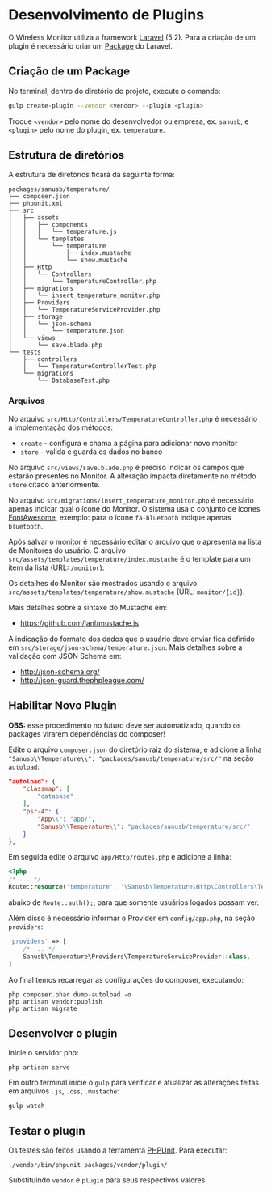 # Desenvolvimento de Plugins

O Wireless Monitor utiliza a framework [Laravel](https://laravel.com/) (5.2).
Para a criação de um plugin é necessário criar um
[Package](https://laravel.com/docs/5.2/packages) do Laravel.

## Criação de um Package

No terminal, dentro do diretório do projeto, execute o comando:

~~~bash
gulp create-plugin --vendor <vendor> --plugin <plugin>
~~~

Troque `<vendor>` pelo nome do desenvolvedor ou empresa, ex. `sanusb`,
e `<plugin>` pelo nome do plugin, ex. `temperature`.

## Estrutura de diretórios

A estrutura de diretórios ficará da seguinte forma:

~~~
packages/sanusb/temperature/
├── composer.json
├── phpunit.xml
├── src
│   ├── assets
│   │   ├── components
│   │   │   └── temperature.js
│   │   └── templates
│   │       └── temperature
│   │           ├── index.mustache
│   │           └── show.mustache
│   ├── Http
│   │   └── Controllers
│   │       └── TemperatureController.php
│   ├── migrations
│   │   └── insert_temperature_monitor.php
│   ├── Providers
│   │   └── TemperatureServiceProvider.php
│   ├── storage
│   │   └── json-schema
│   │       └── temperature.json
│   └── views
│       └── save.blade.php
└── tests
    ├── controllers
    │   └── TemperatureControllerTest.php
    └── migrations
        └── DatabaseTest.php
~~~

### Arquivos

No arquivo `src/Http/Controllers/TemperatureController.php` é necessário
a implementação dos métodos:

* `create` - configura e chama a página para adicionar novo monitor
* `store` - valida e guarda os dados no banco

No arquivo `src/views/save.blade.php` é preciso indicar os campos
que estarão presentes no Monitor. A alteração impacta diretamente
no método `store` citado anteriormente.

No arquivo `src/migrations/insert_temperature_monitor.php` é necessário
apenas indicar qual o ícone do Monitor. O sistema usa o conjunto de ícones
[FontAwesome](http://fontawesome.io/), exemplo: para o ícone `fa-bluetooth`
indique apenas `bluetooth`.

Após salvar o monitor é necessário editar o arquivo que o apresenta na lista
de Monitores do usuário. O arquivo `src/assets/templates/temperature/index.mustache`
é o template para um item da lista (URL: `/monitor`).

Os detalhes do Monitor são mostrados usando o arquivo
`src/assets/templates/temperature/show.mustache` (URL: `monitor/{id}`).

Mais detalhes sobre a sintaxe do Mustache em:

* <https://github.com/janl/mustache.js>

A indicação do formato dos dados que o usuário deve enviar fica definido em
`src/storage/json-schema/temperature.json`. Mais detalhes sobre a validação
com JSON Schema em:

* <http://json-schema.org/>
* <http://json-guard.thephpleague.com/>

## Habilitar Novo Plugin

**OBS:** esse procedimento no futuro deve ser automatizado, quando os packages
virarem dependências do composer!

Edite o arquivo `composer.json` do diretório raiz do sistema, e adicione a linha
`"Sanusb\\Temperature\\": "packages/sanusb/temperature/src/"` na seção `autoload`:

~~~json
"autoload": {
    "classmap": [
        "database"
    ],
    "psr-4": {
        "App\\": "app/",
        "Sanusb\\Temperature\\": "packages/sanusb/temperature/src/"
    }
},
~~~

Em seguida edite o arquivo `app/Http/routes.php` e adicione a linha:

~~~php
<?php
/* ... */
Route::resource('temperature', '\Sanusb\Temperature\Http\Controllers\TemperatureController');
~~~

abaixo de `Route::auth();`, para que somente usuários logados possam ver.

Além disso é necessário informar o Provider em `config/app.php`, na seção `providers`:

~~~php
'providers' => [
    /* ... */
    Sanusb\Temperature\Providers\TemperatureServiceProvider::class,
]
~~~

Ao final temos recarregar as configurações do composer, executando:

~~~
php composer.phar dump-autoload -o
php artisan vendor:publish
php artisan migrate
~~~

## Desenvolver o plugin

Inicie o servidor php:

`php artisan serve`

Em outro terminal inicie o `gulp` para verificar e atualizar as alterações
feitas em arquivos `.js`, `.css`, `.mustache`:

`gulp watch`

## Testar o plugin

Os testes são feitos usando a ferramenta [PHPUnit](https://phpunit.de/).
Para executar:

`./vendor/bin/phpunit packages/vendor/plugin/`

Substituindo `vendor` e `plugin` para seus respectivos valores.

